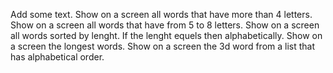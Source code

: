 Add some text.
Show on a screen all words that have more than 4 letters.
Show on a screen all words that have from 5 to 8 letters.
Show on a screen all words sorted by lenght. If the lenght equels then alphabetically.
Show on a screen the longest words. 
Show on a screen the 3d word from a list that has alphabetical order.
